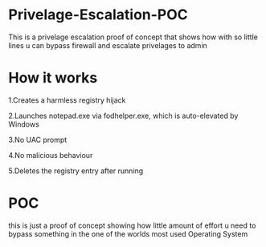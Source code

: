 # Privelage-Escalation-POC
This is a privelage escalation proof of concept that shows how with so little lines u can bypass firewall and escalate privelages to admin

# How it works
1.Creates a harmless registry hijack

2.Launches notepad.exe via fodhelper.exe, which is auto-elevated by Windows

3.No UAC prompt

4.No malicious behaviour

5.Deletes the registry entry after running

# POC
this is just a proof of concept showing how little amount of effort u need to bypass something in the one of the worlds most used Operating System
